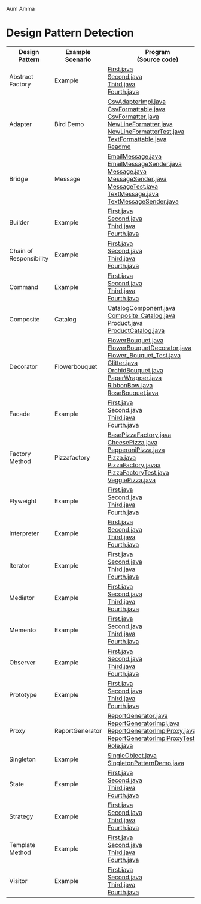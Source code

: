 Aum Amma

# Design Pattern Detection

<table>
  <tr>
    <th>Design Pattern</th>
    <th>Example<br>Scenario</th>
    <th>Program<br>(Source code)</th>
    <th>Execution<br>Trace</th>
    <th>Augmented<br>Call tree</th>
    <th>Highlighted<br>Sequence diagram</th>
  </tr>
  <tr>
    <td>Abstract Factory</td>
    <td>Example</td>
    <td>
      <a href="abstractfactory/First.java">First.java</a><br>
      <a href="abstractfactory/Second.java">Second.java</a><br>
      <a href="abstractfactory/Third.java">Third.java</a><br>
      <a href="abstractfactory/Fourth.java">Fourth.java</a><br>
    </td>
    <td><a href="abstractfactory/trace.csv">trace.csv</a></td>
    <td><a href="abstractfactory/calltree.png">calltree.png</a> <br> <a href="abstractfactory/calltree_dp.png">calltree_dp.png</a></td>
    <td><a href="abstractfactory/sequencediagram.png">sequencediagram.png</a></td>
  </tr>
  <tr>
    <td>Adapter</td>
    <td>Bird Demo</td>
    <td>
      <a href="adapter/CsvAdapterImpl.java">CsvAdapterImpl.java</a><br>
      <a href="adapter/CsvFormattable.java">CsvFormattable.java</a><br>
      <a href="adapter/CsvFormatter.java">CsvFormatter.java</a><br>
      <a href="adapter/NewLineFormatter.java">NewLineFormatter.java</a><br>
      <a href="adapter/NewLineFormatterTest.java">NewLineFormatterTest.java</a><br>
      <a href="adapter/TextFormattable.java">TextFormattable.java</a><br>
      <a href="adapter/Readme.md">Readme</a><br>
    </td>
    <td><a href="adapter/trace.csv">trace.csv</a></td>
    <td><a href="adapter/calltree.png">calltree.png</a> <br> <a href="adapter/calltree_dp.png">calltree_dp.png</a></td>
    <td><a href="adapter/sequencediagram.png">sequencediagram.png</a></td>
  </tr>
  <tr>
    <td>Bridge</td>
    <td>Message</td>
    <td>
      <a href="bridge/EmailMessage.java">EmailMessage.java</a><br>
      <a href="bridge/EmailMessageSender.java">EmailMessageSender.java</a><br>
      <a href="bridge/Message.java">Message.java</a><br>
      <a href="bridge/MessageSender.java">MessageSender.java</a><br>
      <a href="bridge/MessageTest.java">MessageTest.java</a><br>
      <a href="bridge/TextMessage.java">TextMessage.java</a><br>
      <a href="bridge/TextMessageSender.java">TextMessageSender.java</a><br>
    </td>
    <td><a href="bridge/trace.csv">trace.csv</a></td>
    <td><a href="bridge/calltree.png">calltree.png</a> <br> <a href="bridge/calltree_dp.png">calltree_dp.png</a> </td>
    <td><a href="bridge/sequencediagram.png">sequencediagram.png</a></td>
  </tr>
  <tr>
    <td>Builder</td>
    <td>Example</td>
    <td>
      <a href="builder/First.java">First.java</a><br>
      <a href="builder/Second.java">Second.java</a><br>
      <a href="builder/Third.java">Third.java</a><br>
      <a href="builder/Fourth.java">Fourth.java</a><br>
    </td>
    <td><a href="builder/trace.csv">trace.csv</a></td>
    <td><a href="builder/calltree.png">calltree.png</a></td>
    <td><a href="builder/sequencediagram.png">sequencediagram.png</a></td>
  </tr>
  <tr>
    <td>Chain of Responsibility</td>
    <td>Example</td>
    <td>
      <a href="chainofresp/First.java">First.java</a><br>
      <a href="chainofresp/Second.java">Second.java</a><br>
      <a href="chainofresp/Third.java">Third.java</a><br>
      <a href="chainofresp/Fourth.java">Fourth.java</a><br>
    </td>
    <td><a href="chainofresp/trace.csv">trace.csv</a></td>
    <td><a href="chainofresp/calltree.png">calltree.png</a></td>
    <td><a href="chainofresp/sequencediagram.png">sequencediagram.png</a></td>
  </tr>
  <tr>
    <td>Command</td>
    <td>Example</td>
    <td>
      <a href="command/First.java">First.java</a><br>
      <a href="command/Second.java">Second.java</a><br>
      <a href="command/Third.java">Third.java</a><br>
      <a href="command/Fourth.java">Fourth.java</a><br>
    </td>
    <td><a href="command/trace.csv">trace.csv</a></td>
    <td><a href="command/calltree.png">calltree.png</a></td>
    <td><a href="command/sequencediagram.png">sequencediagram.png</a></td>
  </tr>
  <tr>
    <td>Composite</td>
    <td>Catalog</td>
    <td>
      <a href="composite/CatalogComponent.java">CatalogComponent.java</a><br>
      <a href="composite/Composite_Catalog.java">Composite_Catalog.java</a><br>
      <a href="composite/Product.java">Product.java</a><br>
      <a href="composite/ProductCatalog.java">ProductCatalog.java</a><br>
    </td>
    <td><a href="composite/trace.csv">trace.csv</a></td>
    <td><a href="composite/calltree.png">calltree.png</a> <br> <a href="composite/calltree_dp.png">calltree_dp.png</a> </td>
    <td><a href="composite/sequencediagram.png">sequencediagram.png</a></td>
  </tr>
  <tr>
    <td>Decorator</td>
    <td>Flowerbouquet</td>
    <td>
      <a href="decorator/FlowerBouquet.java">FlowerBouquet.java</a><br>
      <a href="decorator/FlowerBouquetDecorator.java">FlowerBouquetDecorator.java</a><br>
      <a href="decorator/Flower_Bouquet_Test.java">Flower_Bouquet_Test.java</a><br>
      <a href="decorator/Glitter.java">Glitter.java</a><br>
      <a href="decorator/OrchidBouquet.java">OrchidBouquet.java</a><br>
      <a href="decorator/PaperWrapper.java">PaperWrapper.java</a><br>
      <a href="decorator/RibbonBow.java">RibbonBow.java</a><br>
      <a href="decorator/RoseBouquet.java">RoseBouquet.java</a><br>
    </td>
    <td><a href="decorator/trace.csv">trace.csv</a></td>
    <td><a href="decorator/calltree.png">calltree.png</a> <br> <a href="decorator/calltree_dp.png">calltree_dp.png</a> </td>
    <td><a href="decorator/sequencediagram.png">sequencediagram.png</a></td>
  </tr>
  <tr>
    <td>Facade</td>
    <td>Example</td>
    <td>
      <a href="facade/First.java">First.java</a><br>
      <a href="facade/Second.java">Second.java</a><br>
      <a href="facade/Third.java">Third.java</a><br>
      <a href="facade/Fourth.java">Fourth.java</a><br>
    </td>
    <td><a href="facade/trace.csv">trace.csv</a></td>
    <td><a href="facade/calltree.png">calltree.png</a></td>
    <td><a href="facade/sequencediagram.png">sequencediagram.png</a></td>
  </tr>
  <tr>
    <td>Factory Method</td>
    <td>Pizzafactory</td>
    <td>
      <a href="factorymethod/BasePizzaFactory.java">BasePizzaFactory.java</a><br>
      <a href="factorymethod/CheesePizza.java">CheesePizza.java</a><br>
      <a href="factorymethod/PepperoniPizza.java">PepperoniPizza.java</a><br>
      <a href="factorymethod/Pizza.java">Pizza.java</a><br>
      <a href="factorymethod/PizzaFactory.java">PizzaFactory.javaa</a><br>
      <a href="factorymethod/PizzaFactoryTest.java">PizzaFactoryTest.java</a><br>
      <a href="factorymethod/VeggiePizza.java">VeggiePizza.java</a><br>
    </td>
    <td><a href="factorymethod/trace.csv">trace.csv</a></td>
    <td><a href="factorymethod/calltree.png">calltree.png</a> <br> <a href="factorymethod/calltree_dp.png">calltree_dp.png</a> </td>
    <td><a href="factorymethod/sequencediagram.png">sequencediagram.png</a></td>
  </tr>
  <tr>
    <td>Flyweight</td>
    <td>Example</td>
    <td>
      <a href="flyweight/First.java">First.java</a><br>
      <a href="flyweight/Second.java">Second.java</a><br>
      <a href="flyweight/Third.java">Third.java</a><br>
      <a href="flyweight/Fourth.java">Fourth.java</a><br>
    </td>
    <td><a href="flyweight/trace.csv">trace.csv</a></td>
    <td><a href="flyweight/calltree.png">calltree.png</a></td>
    <td><a href="flyweight/sequencediagram.png">sequencediagram.png</a></td>
  </tr>
  <tr>
    <td>Interpreter</td>
    <td>Example</td>
    <td>
      <a href="interpreter/First.java">First.java</a><br>
      <a href="interpreter/Second.java">Second.java</a><br>
      <a href="interpreter/Third.java">Third.java</a><br>
      <a href="interpreter/Fourth.java">Fourth.java</a><br>
    </td>
    <td><a href="interpreter/trace.csv">trace.csv</a></td>
    <td><a href="interpreter/calltree.png">calltree.png</a></td>
    <td><a href="interpreter/sequencediagram.png">sequencediagram.png</a></td>
  </tr>
  <tr>
    <td>Iterator</td>
    <td>Example</td>
    <td>
      <a href="iterator/First.java">First.java</a><br>
      <a href="iterator/Second.java">Second.java</a><br>
      <a href="iterator/Third.java">Third.java</a><br>
      <a href="iterator/Fourth.java">Fourth.java</a><br>
    </td>
    <td><a href="iterator/trace.csv">trace.csv</a></td>
    <td><a href="iterator/calltree.png">calltree.png</a></td>
    <td><a href="iterator/sequencediagram.png">sequencediagram.png</a></td>
  </tr>
  <tr>
    <td>Mediator</td>
    <td>Example</td>
    <td>
      <a href="mediator/First.java">First.java</a><br>
      <a href="mediator/Second.java">Second.java</a><br>
      <a href="mediator/Third.java">Third.java</a><br>
      <a href="mediator/Fourth.java">Fourth.java</a><br>
    </td>
    <td><a href="mediator/trace.csv">trace.csv</a></td>
    <td><a href="mediator/calltree.png">calltree.png</a></td>
    <td><a href="mediator/sequencediagram.png">sequencediagram.png</a></td>
  </tr>
  <tr>
    <td>Memento</td>
    <td>Example</td>
    <td>
      <a href="memento/First.java">First.java</a><br>
      <a href="memento/Second.java">Second.java</a><br>
      <a href="memento/Third.java">Third.java</a><br>
      <a href="memento/Fourth.java">Fourth.java</a><br>
    </td>
    <td><a href="memento/trace.csv">trace.csv</a></td>
    <td><a href="memento/calltree.png">calltree.png</a></td>
    <td><a href="memento/sequencediagram.png">sequencediagram.png</a></td>
  </tr>
  <tr>
    <td>Observer</td>
    <td>Example</td>
    <td>
      <a href="observer/First.java">First.java</a><br>
      <a href="observer/Second.java">Second.java</a><br>
      <a href="observer/Third.java">Third.java</a><br>
      <a href="observer/Fourth.java">Fourth.java</a><br>
    </td>
    <td><a href="observer/trace.csv">trace.csv</a></td>
    <td><a href="observer/calltree.png">calltree.png</a></td>
    <td><a href="observer/sequencediagram.png">sequencediagram.png</a></td>
  </tr>
  <tr>
    <td>Prototype</td>
    <td>Example</td>
    <td>
      <a href="prototype/First.java">First.java</a><br>
      <a href="prototype/Second.java">Second.java</a><br>
      <a href="prototype/Third.java">Third.java</a><br>
      <a href="prototype/Fourth.java">Fourth.java</a><br>
    </td>
    <td><a href="prototype/trace.csv">trace.csv</a></td>
    <td><a href="prototype/calltree.png">calltree.png</a></td>
    <td><a href="prototype/sequencediagram.png">sequencediagram.png</a></td>
  </tr>
  <tr>
    <td>Proxy</td>
    <td>ReportGenerator</td>
    <td>
      <a href="proxy/ReportGenerator.java">ReportGenerator.java</a><br>
      <a href="proxy/ReportGeneratorImpl.java">ReportGeneratorImpl.java</a><br>
      <a href="proxy/ReportGeneratorImplProxy.java">ReportGeneratorImplProxy.java</a><br>
      <a href="proxy/ReportGeneratorImplProxyTest.java">ReportGeneratorImplProxyTest.java</a><br>
      <a href="proxy/Role.java">Role.java</a><br>
    </td>
    <td><a href="proxy/trace.csv">trace.csv</a></td>
    <td><a href="proxy/calltree.png">calltree.png</a> <br> <a href="proxy/calltree_dp.png">calltree_dp.png</a> </td>
    <td><a href="proxy/sequencediagram.png">sequencediagram.png</a></td>
  </tr>
  <tr>
    <td>Singleton</td>
    <td>Example</td>
    <td>
      <a href="singleton/SingleObject.java">SingleObject.java</a><br>
      <a href="singleton/SingletonPatternDemo.java">SingletonPatternDemo.java</a><br>
    </td>
    <td><a href="singleton/trace.csv">trace.csv</a></td>
    <td><a href="singleton/calltree.png">calltree.png</a> <br> <a href="singleton/calltree_dp.png">calltree_dp.png</a> </td>
    <td><a href="singleton/sequencediagram.png">sequencediagram.png</a></td>
  </tr>
  <tr>
    <td>State</td>
    <td>Example</td>
    <td>
      <a href="state/First.java">First.java</a><br>
      <a href="state/Second.java">Second.java</a><br>
      <a href="state/Third.java">Third.java</a><br>
      <a href="state/Fourth.java">Fourth.java</a><br>
    </td>
    <td><a href="state/trace.csv">trace.csv</a></td>
    <td><a href="state/calltree.png">calltree.png</a></td>
    <td><a href="state/sequencediagram.png">sequencediagram.png</a></td>
  </tr>
  <tr>
    <td>Strategy</td>
    <td>Example</td>
    <td>
      <a href="strategy/First.java">First.java</a><br>
      <a href="strategy/Second.java">Second.java</a><br>
      <a href="strategy/Third.java">Third.java</a><br>
      <a href="strategy/Fourth.java">Fourth.java</a><br>
    </td>
    <td><a href="strategy/trace.csv">trace.csv</a></td>
    <td><a href="strategy/calltree.png">calltree.png</a></td>
    <td><a href="strategy/sequencediagram.png">sequencediagram.png</a></td>
  </tr>
  <tr>
    <td>Template Method</td>
    <td>Example</td>
    <td>
      <a href="template/First.java">First.java</a><br>
      <a href="template/Second.java">Second.java</a><br>
      <a href="template/Third.java">Third.java</a><br>
      <a href="template/Fourth.java">Fourth.java</a><br>
    </td>
    <td><a href="template/trace.csv">trace.csv</a></td>
    <td><a href="template/calltree.png">calltree.png</a></td>
    <td><a href="template/sequencediagram.png">sequencediagram.png</a></td>
  </tr>
  <tr>
    <td>Visitor</td>
    <td>Example</td>
    <td>
      <a href="visitor/First.java">First.java</a><br>
      <a href="visitor/Second.java">Second.java</a><br>
      <a href="visitor/Third.java">Third.java</a><br>
      <a href="visitor/Fourth.java">Fourth.java</a><br>
    </td>
    <td><a href="template/trace.csv">trace.csv</a></td>
    <td><a href="template/calltree.png">calltree.png</a></td>
    <td><a href="template/sequencediagram.png">sequencediagram.png</a></td>
  </tr>
</table>

